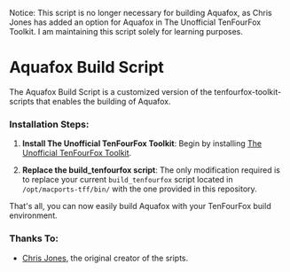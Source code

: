 Notice: This script is no longer necessary for building Aquafox, as Chris Jones has added an option for Aquafox in The Unofficial TenFourFox Toolkit. I am maintaining this script solely for learning purposes.

# Aquafox Build Script
The Aquafox Build Script is a customized version of the tenfourfox-toolkit-scripts that enables the building of Aquafox.

### Installation Steps:
1. **Install The Unofficial TenFourFox Toolkit**: Begin by installing [The Unofficial TenFourFox Toolkit](https://macintoshgarden.org/apps/the-unofficial-tenfourfox-toolkit).

2. **Replace the build_tenfourfox script**: The only modification required is to replace your current `build_tenfourfox` script located in `/opt/macports-tff/bin/` with the one provided in this repository.

That's all, you can now easily build Aquafox with your TenFourFox build environment.

### Thanks To:
- [Chris Jones](https://github.com/llamallama), the original creator of the sripts.
